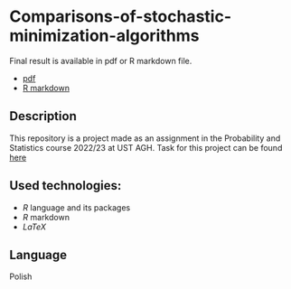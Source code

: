 # Comparisons-of-stochastic-minimization-algorithms

Final result is available in pdf or R markdown file.
* [pdf](https://github.com/ksew1/Comparisons-of-stochastic-minimization-algorithms/blob/main/Statystyka-Projekt.pdf)
* [R markdown](https://github.com/ksew1/Comparisons-of-stochastic-minimization-algorithms/blob/main/Statystyka-Projekt.Rmd)
## Description
This repository is a project made as an assignment in the Probability and Statistics course 2022/23 at UST AGH.
Task for this project can be found [here](https://github.com/ksew1/Comparisons-of-stochastic-minimization-algorithms/blob/main/Projekt%20zaliczeniowy.pdf)

## Used technologies:
- *R* language and its packages
- *R*  markdown
- *LaTeX*

## Language

Polish
